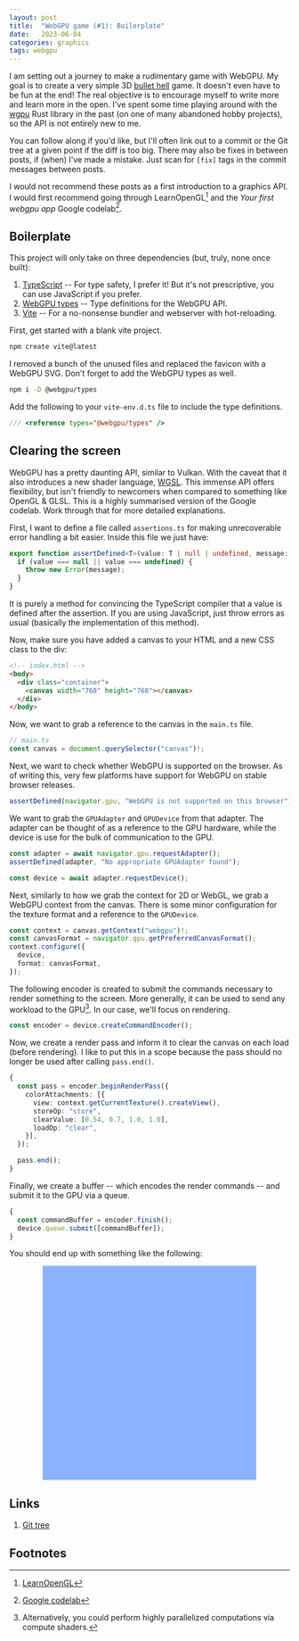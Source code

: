 ```yaml
---
layout: post
title:  "WebGPU game (#1): Boilerplate"
date:   2023-06-04
categories: graphics
tags: webgpu
---
```


I am setting out a journey to make a rudimentary game with WebGPU. My goal is to
create a very simple 3D [bullet hell](https://en.wikipedia.org/wiki/Bullet_hell)
game. It doesn't even have to be fun at the end! The real objective is to
encourage myself to write more and learn more in the open. I've spent some time
playing around with the [wgpu](https://wgpu.rs/) Rust library in the past (on
one of many abandoned hobby projects), so the API is not entirely new to me.

You can follow along if you'd like, but I'll often link out to a commit or the
Git tree at a given point if the diff is too big. There may also be fixes in
between posts, if (when) I've made a mistake. Just scan for `[fix]` tags in the
commit messages between posts.

I would not recommend these posts as a first introduction to a graphics API. I
would first recommend going through LearnOpenGL[^1] and the _Your first webgpu
app_ Google codelab[^2].

## Boilerplate

This project will only take on three dependencies (but, truly, none once built):

1. [TypeScript](https://www.typescriptlang.org/) -- For type safety, I prefer
   it! But it's not prescriptive, you can use JavaScript if you prefer.
2. [WebGPU types](https://www.npmjs.com/package/@webgpu/types) -- Type
   definitions for the WebGPU API.
3. [Vite](https://vitejs.dev/) -- For a no-nonsense bundler and webserver with
   hot-reloading.

First, get started with a blank vite project.

```sh
npm create vite@latest
```

I removed a bunch of the unused files and replaced the favicon with a WebGPU
SVG. Don't forget to add the WebGPU types as well.

```sh
npm i -D @webgpu/types
```

Add the following to your `vite-env.d.ts` file to include the type definitions.

```ts
/// <reference types="@webgpu/types" />
```

## Clearing the screen

WebGPU has a pretty daunting API, similar to Vulkan. With the caveat that it
also introduces a new shader language, [WGSL](https://www.w3.org/TR/WGSL/). This
immense API offers flexibility, but isn't friendly to newcomers when compared to
something like OpenGL & GLSL. This is a highly summarised version of the Google
codelab. Work through that for more detailed explanations.

First, I want to define a file called `assertions.ts` for making unrecoverable
error handling a bit easier. Inside this file we just have:

```ts
export function assertDefined<T>(value: T | null | undefined, message: string): asserts value is T {
  if (value === null || value === undefined) {
    throw new Error(message);
  }
}
```

It is purely a method for convincing the TypeScript compiler that a value is
defined after the assertion. If you are using JavaScript, just throw errors as
usual (basically the implementation of this method).

Now, make sure you have added a canvas to your HTML and a new CSS class to the
div:

```html
<!-- index.html -->
<body>
  <div class="container">
    <canvas width="768" height="768"></canvas>
  </div>
</body>
```

Now, we want to grab a reference to the canvas in the `main.ts` file.

```ts
// main.ts
const canvas = document.querySelector("canvas")!;
```

Next, we want to check whether WebGPU is supported on the browser. As of writing
this, very few platforms have support for WebGPU on stable browser releases.

```ts
assertDefined(navigator.gpu, "WebGPU is not supported on this browser");
```

We want to grab the `GPUAdapter` and `GPUDevice` from that adapter. The adapter
can be thought of as a reference to the GPU hardware, while the device is use
for the bulk of communication to the GPU.

```ts
const adapter = await navigator.gpu.requestAdapter();
assertDefined(adapter, "No appropriate GPUAdapter found");

const device = await adapter.requestDevice();
```

Next, similarly to how we grab the context for 2D or WebGL, we grab a WebGPU
context from the canvas. There is some minor configuration for the texture
format and a reference to the `GPUDevice`.

```ts
const context = canvas.getContext("webgpu")!;
const canvasFormat = navigator.gpu.getPreferredCanvasFormat();
context.configure({
  device,
  format: canvasFormat,
});
```

The following encoder is created to submit the commands necessary to render
something to the screen. More generally, it can be used to send any workload to
the GPU[^3]. In our case, we'll focus on rendering.

```ts
const encoder = device.createCommandEncoder();
```

Now, we create a render pass and inform it to clear the canvas on each load
(before rendering). I like to put this in a scope because the pass should no
longer be used after calling `pass.end()`.

```ts
{
  const pass = encoder.beginRenderPass({
    colorAttachments: [{
      view: context.getCurrentTexture().createView(),
      storeOp: "store",
      clearValue: [0.54, 0.7, 1.0, 1.0],
      loadOp: "clear",
    }],
  });

  pass.end();
}
```

Finally, we create a buffer -- which encodes the render commands -- and submit
it to the GPU via a queue.

```ts
{
  const commandBuffer = encoder.finish();
  device.queue.submit([commandBuffer]);
}
```

You should end up with something like the following:

<div style="display: flex; justify-content: center;">
  <div style="display: block; width: 384px; height: 384px; background-color: rgb(54%, 70%, 100%);"></div>
</div>

## Links

1. [Git tree](https://github.com/battesonb/webgpu-blog-game/tree/437983db81370e3a1b3349e069d4ca08613c299f)

## Footnotes

[^1]: [LearnOpenGL](https://learnopengl.com)
[^2]: [Google codelab](https://codelabs.developers.google.com/your-first-webgpu-app)
[^3]: Alternatively, you could perform highly parallelized computations via
      compute shaders.
